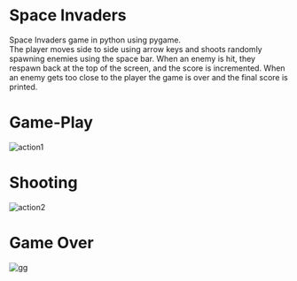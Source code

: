 # Space Invaders
Space Invaders game in python using pygame.<br>
The player moves side to side using arrow keys and shoots randomly spawning enemies using the space bar. When an enemy is hit, they respawn back at the top of the screen, and the score is incremented. When an enemy gets too close to the player the game is over and the final score is printed.<br>

# Game-Play
![action1](https://user-images.githubusercontent.com/62119661/197320238-0c72b46b-fbf1-404d-a488-b4edb557ed71.png)
# Shooting
![action2](https://user-images.githubusercontent.com/62119661/197320241-bb9673c9-6bb9-4eb8-a8b0-d1a115c6273c.png)
# Game Over
![gg](https://user-images.githubusercontent.com/62119661/197320420-26e1358c-6ba4-4007-8bfa-b1793385aa15.png)
